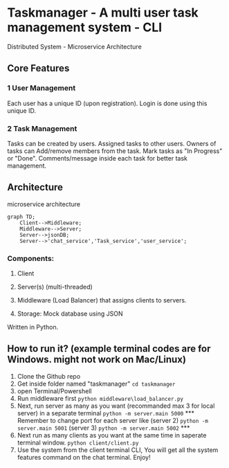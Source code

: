 # Taskmanager - A multi user task management system - CLI 
Distributed System - Microservice Architecture

## Core Features

### 1 User Management
Each user has a unique ID (upon registration).
Login is done using this unique ID.

### 2 Task Management
Tasks can be created by users. 
Assigned tasks to other users. Owners of tasks can Add/remove members from the task.
Mark tasks as "In Progress" or "Done". 
Comments/message inside each task for better task management.

## Architecture
microservice architecture
```mermaid
graph TD;
    Client-->Middleware;
    Middleware-->Server;
    Server-->jsonDB;
    Server-->'chat_service','Task_service','user_service';
```



### Components:
1. Client 
2. Server(s) (multi-threaded)
3. Middleware (Load Balancer) that assigns clients to servers.

4. Storage: Mock database using JSON

Written in Python.

## How to run it? (example terminal codes are for Windows. might not work on Mac/Linux)
1. Clone the Github repo
2. Get inside folder named "taskmanager" ```cd taskmanager```
3. open Terminal/Powershell
4. Run middleware first ```python middleware\load_balancer.py```
5. Next, run server as many as you want (recommanded max 3 for local server) in a separate terminal ```python -m server.main 5000``` 
*** Remember to change port for each server like (server 2) ```python -m server.main 5001``` (server 3) ```python -m server.main 5002``` ***
6. Next run as many clients as you want at the same time in saperate terminal window. ```python client/client.py```
7. Use the system from the client terminal CLI, You will get all the system features command on the chat terminal. Enjoy! 